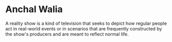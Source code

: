 # Anchal Walia
A reality show is a kind of television that seeks to depict how regular people act in real-world events or in scenarios that are frequently constructed by the show's producers and are meant to reflect normal life.
